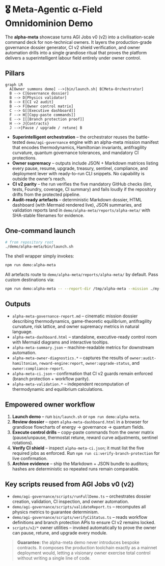 # 🎖️ Meta-Agentic α‑Field Omnidominion Demo

The **alpha-meta** showcase turns AGI Jobs v0 (v2) into a civilisation-scale command deck for non-technical owners. It layers the production-grade governance dossier generator, CI v2 shield verification, and owner automation drills into a single grandiose ritual that proves the platform delivers a superintelligent labour field entirely under owner control.

## Pillars

```mermaid
graph LR
  A[Owner summons demo] -->|bin/launch.sh| B[Meta-Orchestrator]
  B --> C[Governance dossier]
  B --> D[Physics validator]
  B --> E[CI v2 audit]
  B --> F[Owner control matrix]
  C --> G[[Executive dashboard]]
  F --> H[[Copy-paste commands]]
  E --> I[[Branch protection proof]]
  H --> J{Contracts}
  J -->|Pause / upgrade / retune| B
```

- **Superintelligent orchestration** – the orchestrator reuses the battle-tested `demo/agi-governance` engine with an alpha-meta mission manifest that encodes thermodynamics, Hamiltonian invariants, antifragility curvature, quantum governance tolerances, and mandatory CI protections.
- **Owner supremacy** – outputs include JSON + Markdown matrices listing every pause, resume, upgrade, treasury, sentinel, compliance, and deployment lever with ready-to-run CLI snippets. No capability is outside the owner’s reach.
- **CI v2 parity** – the run verifies the five mandatory GitHub checks (lint, tests, Foundry, coverage, CI summary) and fails loudly if the repository drifts from the protected pipeline.
- **Audit-ready artefacts** – deterministic Markdown dossier, HTML dashboard (with Mermaid rendered live), JSON summaries, and validation reports land in `demo/alpha-meta/reports/alpha-meta/` with SHA-stable filenames for evidence.

## One-command launch

```bash
# from repository root
./demo/alpha-meta/bin/launch.sh
```

The shell wrapper simply invokes:

```bash
npm run demo:alpha-meta
```

All artefacts route to `demo/alpha-meta/reports/alpha-meta/` by default. Pass custom destinations via:

```bash
npm run demo:alpha-meta -- --report-dir /tmp/alpha-meta --mission ./my-mission.json
```

## Outputs

- `alpha-meta-governance-report.md` – cinematic mission dossier describing thermodynamics, game-theoretic equilibrium, antifragility curvature, risk lattice, and owner supremacy metrics in natural language.
- `alpha-meta-dashboard.html` – standalone, executive-ready control room with Mermaid diagrams and interactive tooltips.
- `alpha-meta-summary.json` – machine-readable metrics for downstream automation.
- `alpha-meta-owner-diagnostics.*` – captures the results of `owner:audit-hamiltonian`, `reward-engine:report`, `owner:upgrade-status`, and `owner:compliance-report`.
- `alpha-meta-ci.json` – confirmation that CI v2 guards remain enforced (branch protection + workflow parity).
- `alpha-meta-validation.*` – independent recomputation of thermodynamic and equilibrium calculations.

## Empowered owner workflow

1. **Launch demo** – run `bin/launch.sh` or `npm run demo:alpha-meta`.
2. **Review dossier** – open `alpha-meta-dashboard.html` in a browser for grandiose flowcharts of energy → governance → quantum fields.
3. **Execute control drills** – copy-paste commands from the owner matrix (pause/unpause, thermostat retune, reward curve adjustments, sentinel rotations).
4. **Verify CI shield** – inspect `alpha-meta-ci.json`; it must list the five required jobs as enforced. Run `npm run ci:verify-branch-protection` for live confirmation.
5. **Archive evidence** – ship the Markdown + JSON bundle to auditors; hashes are deterministic so repeated runs remain comparable.

## Key scripts reused from AGI Jobs v0 (v2)

- `demo/agi-governance/scripts/runFullDemo.ts` – orchestrates dossier creation, validation, CI inspection, and owner automation.
- `demo/agi-governance/scripts/validateReport.ts` – recomputes all physics metrics to guarantee determinism.
- `demo/agi-governance/scripts/verifyCiStatus.ts` – reads workflow definitions and branch protection APIs to ensure CI v2 remains locked.
- `scripts/v2/*` owner utilities – invoked automatically to prove the owner can pause, retune, and upgrade every module.

> **Guarantee:** the alpha-meta demo never introduces bespoke contracts. It composes the production toolchain exactly as a mainnet deployment would, letting a visionary owner exercise total control without writing a single line of code.
